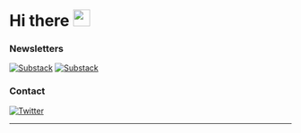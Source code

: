 <a name="top"></a>
# Hi there <a href="https://ppl.moe/u/xanny/" target="_blank"><img src="https://raw.githubusercontent.com/devxan/devxan/master/wave.gif" width="30px"></a>

### Newsletters
[![Substack](https://img.shields.io/badge/Substack-%23006f5c.svg?style=for-the-badge&logo=substack&logoColor=FF6719)](https://androidnomad.substack.com)
[![Substack](https://img.shields.io/badge/Ghost-000?style=for-the-badge&logo=ghost&logoColor=yellow)](https://sidopillai.dev)

### Contact
[![Twitter](https://img.shields.io/badge/Twitter-1DA1F2?style=for-the-badge&logo=twitter&logoColor=white)](https://twitter.com/SidoPillai)

<hr>
